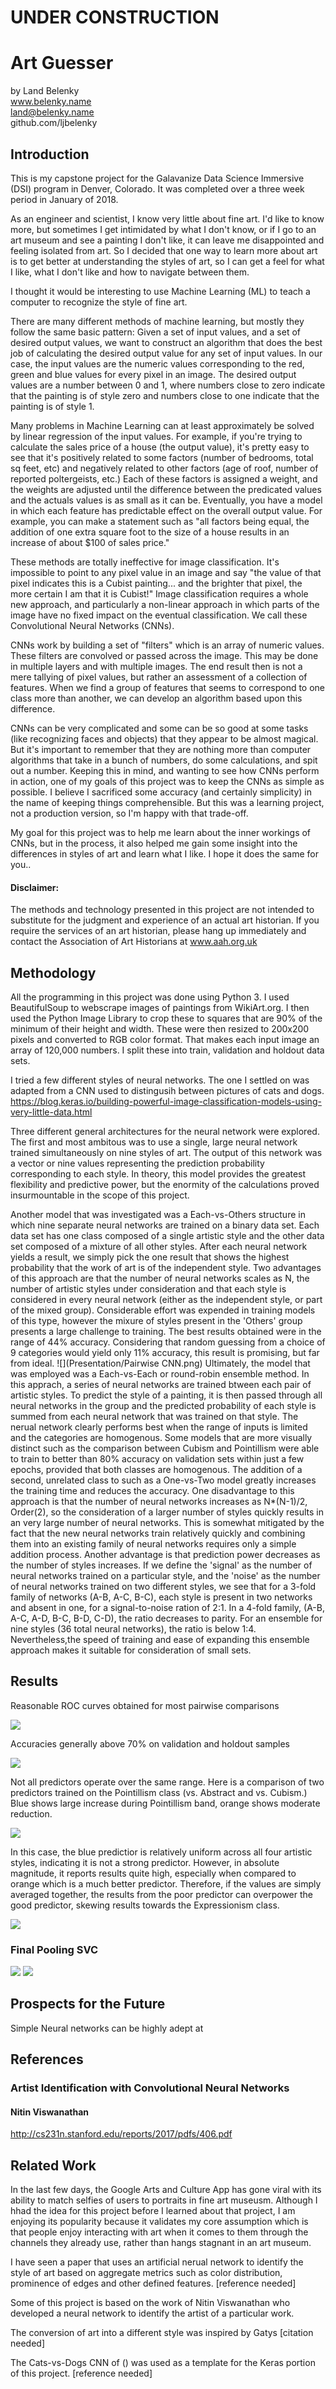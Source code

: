 # UNDER CONSTRUCTION

# Art Guesser
by Land Belenky  
www.belenky.name  
land@belenky.name  
github.com/ljbelenky  

## Introduction

This is my capstone project for the Galavanize Data Science Immersive (DSI) program in Denver, Colorado. It was completed over a three week period in January of 2018.

As an engineer and scientist, I know very little about fine art. I'd like to know more, but sometimes I get intimidated by what I don't know, or if I go to an art museum and see a painting I don't like, it can leave me disappointed and feeling isolated from art. So I decided that one way to learn more about art is to get better at understanding the styles of art, so I can get a feel for what I like, what I don't like and how to navigate between them.

I thought it would be interesting to use Machine Learning (ML) to teach a computer to recognize the style of fine art.

There are many different methods of machine learning, but mostly they follow the same basic pattern:  Given a set of input values, and a set of desired output values, we want to construct an algorithm that does the best job of calculating the desired output value for any set of input values. In our case, the input values are the numeric values corresponding to the red, green and blue values for every pixel in an image. The desired output values are a number between 0 and 1, where numbers close to zero indicate that the painting is of style zero and numbers close to one indicate that the painting is of style 1.

Many problems in Machine Learning can at least approximately be solved by linear regression of the input values. For example, if you're trying to calculate the sales price of a house (the output value), it's pretty easy to see that it's positively related to some factors (number of bedrooms, total sq feet, etc) and negatively related to other factors (age of roof, number of reported poltergeists, etc.)  Each of these factors is assigned a weight, and the weights are adjusted until the difference between the predicated values and the actuals values is as small as it can be. Eventually, you have a model in which each feature has predictable effect on the overall output value. For example, you can make a statement such as "all factors being equal, the addition of one extra square foot to the size of a house results in an increase of about $100 of sales price."

These methods are totally ineffective for image classification. It's impossible to point to any pixel value in an image and say "the value of that pixel indicates this is a Cubist painting... and the brighter that pixel, the more certain I am that it is Cubist!" Image classification requires a whole new approach, and particularly a non-linear approach in which parts of the image have no fixed impact on the eventual classification. We call these Convolutional Neural Networks (CNNs).

CNNs work by building a set of "filters" which is an array of numeric values. These filters are convolved or passed across the image. This may be done in multiple layers and with multiple images. The end result then is not a mere tallying of pixel values, but rather an assessment of a collection of features. When we find a group of features that seems to correspond to one class more than another, we can develop an algorithm based upon this difference.

CNNs can be very complicated and some can be so good at some tasks (like recognizing faces and objects) that they appear to be almost magical. But it's important to remember that they are nothing more than computer algorithms that take in a bunch of numbers, do some calculations, and spit out a number. Keeping this in mind, and wanting to see how CNNs perform in action, one of my goals of this project was to keep the CNNs as simple as possible. I believe I sacrificed some accuracy (and certainly simplicity) in the name of keeping things comprehensible. But this was a learning project, not a production version, so I'm happy with that trade-off.

My goal for this project was to help me learn about the inner workings of CNNs, but in the process, it also helped me gain some insight into the differences in styles of art and learn what I like. I hope it does the same for you..

#### Disclaimer:
The methods and technology presented in this project are not intended to substitute for the judgment and experience of an actual art historian. If you require the services of an art historian, please hang up immediately and contact the Association of Art Historians at www.aah.org.uk

## Methodology

All the programming in this project was done using Python 3. I used BeautifulSoup to webscrape images of paintings from WikiArt.org. I then used the Python Image Library to crop these to squares that are 90% of the minimum of their height and width. These were then resized to 200x200 pixels and converted to RGB color format. That makes each input image an array of 120,000 numbers.  I split these into train, validation and holdout data sets.

I tried a few different styles of neural networks. The one I settled on was adapted from a CNN used to distingusih between pictures of cats and dogs.
https://blog.keras.io/building-powerful-image-classification-models-using-very-little-data.html

Three different general architectures for the neural network were explored. The first and most ambitous was to use a single, large neural network trained simultaneously on nine styles of art. The output of this network was a vector or nine values representing the prediction probability corresponding to each style. In theory, this model provides the greatest flexibility and predictive power, but the enormity of the calculations proved insurmountable in the scope of this project.

Another model that was investigated was a Each-vs-Others structure in which nine separate neural networks are trained on a binary data set. Each data set has one class composed of a single artistic style and the other data set composed of a mixture of all other styles. After each neural network yields a result, we simply pick the one result that shows the highest probability that the work of art is of the independent style. Two advantages of this approach are that the number of neural networks scales as N, the number of artistic styles under consideration and that each style is considered in every neural network (either as the independent style, or part of the mixed group).  Considerable effort was expended in training models of this type, however the mixure of styles present in the 'Others' group presents a large challenge to training. The best results obtained were in the range of 44% accuracy. Considering that random guessing from a choice of 9 categories would yield only 11% accuracy, this result is promising, but far from ideal.
![](Presentation/Pairwise CNN.png)
Ultimately, the model that was employed was a Each-vs-Each or round-robin ensemble method. In this apprach, a series of neural networks are trained btween each pair of artistic styles. To predict the style of a painting, it is then passed through all neural networks in the group and the predicted probability of each style is summed from each neural network that was trained on that style. The nerual network clearly performs best when the range of inputs is limited and the categories are homogenous. Some models that are more visually distinct such as the comparison between Cubism and Pointillism were able to train to better than 80% accuracy on validation sets within just a few epochs, provided that both classes are homogenous. The addition of a second, unrelated class to such as a One-vs-Two model greatly increases the training time and reduces the accuracy. One disadvantage to this approach is that the number of neural networks increases as N*(N-1)/2, Order(2), so the consideration of a larger number of styles quickly results in an very large number of neural networks. This is somewhat mitigated by the fact that the new neural networks train relatively quickly and combining them into an existing family of neural networks requires only a simple addition process. Another advantage is that prediction power decreases as the number of styles increases. If we define the 'signal' as the number of neural networks trained on a particular style, and the 'noise' as the number of neural networks trained on two different styles, we see that for a 3-fold family of networks (A-B, A-C, B-C), each style is present in two networks and absent in one, for a signal-to-noise ration of 2:1. In a 4-fold family, (A-B, A-C, A-D, B-C, B-D, C-D), the ratio decreases to parity. For an ensemble for nine styles (36 total neural networks), the ratio is below 1:4. Nevertheless,the speed of training and ease of expanding this ensemble approach makes it suitable for consideration of small sets.



## Results
Reasonable ROC curves obtained for most pairwise comparisons

![](Presentation/PCROC.png)

Accuracies generally above 70% on validation and holdout samples

![](Presentation/ACROC.png)

Not all predictors operate over the same range. Here is a comparison of two predictors trained on the Pointillism class (vs. Abstract and vs. Cubism.) Blue shows large increase during Pointillism band, orange shows moderate reduction.

![](Presentation/predictors02.png)

In this case, the blue predictior is relatively uniform across all four artistic styles, indicating it is not a strong predictor. However, in absolute magnitude, it reports results quite high, especially when compared to orange which is a much better predictor. Therefore, if the values are simply averaged together, the results from the poor predictor can overpower the good predictor, skewing results towards the Expressionism class.

![](Presentation/foolvswiseman.png)

### Final Pooling SVC
![](Presentation/SVC_accuracy.png)
![](Presentation/svc_models.png)

## Prospects for the Future
Simple Neural networks can be highly adept at

## References
### Artist Identification with Convolutional Neural Networks
#### Nitin Viswanathan
http://cs231n.stanford.edu/reports/2017/pdfs/406.pdf
## Related Work
In the last few days, the Google Arts and Culture App has gone viral with its ability to match selfies of users to portraits in fine art museusm. Although I hhad the idea for this project before I learned about that project, I am enjoying its popularity because it validates my core assumption which is that people enjoy interacting with art when it comes to them through the channels they already use, rather than hangs stagnant in an art museum.

I have seen a paper that uses an artificial nerual network to identify the style of art based on aggregate metrics such as color distribution, prominence of edges and other defined features. [reference needed]

Some of this project is based on the work of Nitin Viswanathan who developed a neural network to identify the artist of a particular work.

The conversion of art into a different style was inspired by Gatys [citation needed]

The Cats-vs-Dogs CNN of () was used as a template for the Keras portion of this project. [reference needed]
